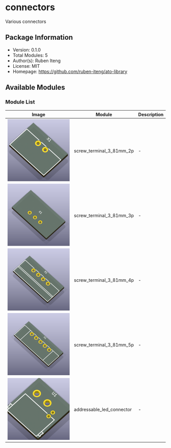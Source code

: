 # connectors

Various connectors

## Package Information

- Version: 0.1.0
- Total Modules: 5
- Author(s): Ruben Iteng
- License: MIT
- Homepage: https://github.com/ruben-iteng/ato-library

## Available Modules

### Module List

| Image | Module | Description |
|-------|--------|-------------|
|<img src="assets/screw_terminal_3_81mm_2p.png" alt="screw_terminal_3_81mm_2p" width="250"/>| screw_terminal_3_81mm_2p | - |
|<img src="assets/screw_terminal_3_81mm_3p.png" alt="screw_terminal_3_81mm_3p" width="250"/>| screw_terminal_3_81mm_3p | - |
|<img src="assets/screw_terminal_3_81mm_4p.png" alt="screw_terminal_3_81mm_4p" width="250"/>| screw_terminal_3_81mm_4p | - |
|<img src="assets/screw_terminal_3_81mm_5p.png" alt="screw_terminal_3_81mm_5p" width="250"/>| screw_terminal_3_81mm_5p | - |
|<img src="assets/addressable_led_connector.png" alt="addressable_led_connector" width="250"/>| addressable_led_connector | - |
